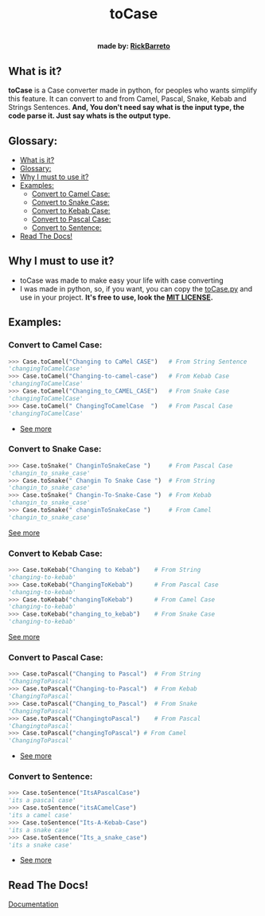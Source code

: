 <h1 align="center">toCase<h1>

<h4 align="center">made by: <a href="https://github.com/RickBarretto/">RickBarreto</a></h4>

## What is it?
**toCase** is a Case converter made in python, for peoples who wants simplify this feature. It can convert to and from Camel, Pascal, Snake, Kebab and Strings Sentences.
**And, You don't need say what is the input type, the code parse it. Just say whats is the output type.**

## Glossary:
- [What is it?](#what-is-it)
- [Glossary:](#glossary)
- [Why I must to use it?](#why-i-must-to-use-it)
- [Examples:](#examples)
  - [Convert to Camel Case:](#convert-to-camel-case)
  - [Convert to Snake Case:](#convert-to-snake-case)
  - [Convert to Kebab Case:](#convert-to-kebab-case)
  - [Convert to Pascal Case:](#convert-to-pascal-case)
  - [Convert to Sentence:](#convert-to-sentence)
- [Read The Docs!](#read-the-docs)

## Why I must to use it?
+ toCase was made to make easy your life with case converting
+ I was made in python, so, if you want, you can copy the [toCase.py](https://github.com/RickBarretto/toCase/blob/main/src/ToCase.py) and use in your project. **It's free to use, look the [MIT LICENSE](LICENSE).**


## Examples: 

### Convert to Camel Case:
```py
>>> Case.toCamel("Changing to CaMel CASE")   # From String Sentence
'changingToCamelCase'
>>> Case.toCamel("Changing-to-camel-case")   # From Kebab Case
'changingToCamelCase'
>>> Case.toCamel("Changing_to_CAMEL_CASE")   # From Snake Case
'changingToCamelCase'
>>> Case.toCamel(" ChangingToCamelCase  ")   # From Pascal Case
'changingToCamelCase'
```
+ [See more](DOC.md#casetocamelstring-str-case1-str--lower)

### Convert to Snake Case:
```py
>>> Case.toSnake(" ChanginToSnakeCase ")     # From Pascal Case
'changin_to_snake_case'
>>> Case.toSnake(" Changin To Snake Case ")  # From String
'changin_to_snake_case'
>>> Case.toSnake(" Changin-To-Snake-Case ")  # From Kebab
'changin_to_snake_case'
>>> Case.toSnake(" changinToSnakeCase ")     # From Camel
'changin_to_snake_case'
```
[See more](DOC.md#casetosnakestring-str-case-str--lower-case1-str--lower)

### Convert to Kebab Case:
```py
>>> Case.toKebab("Changing to Kebab")    # From String
'changing-to-kebab'
>>> Case.toKebab("ChangingToKebab")      # From Pascal Case
'changing-to-kebab'
>>> Case.toKebab("changingToKebab")      # From Camel Case
'changing-to-kebab'
>>> Case.toKebab("changing_to_kebab")    # From Snake Case
'changing-to-kebab'
```

[See more](DOC.md#casetokebabstring-str-case-str--lower-case1-str--lower)

### Convert to Pascal Case:
```py
>>> Case.toPascal("Changing to Pascal")  # From String
'ChangingToPascal'
>>> Case.toPascal("Changing-to-Pascal")  # From Kebab
'ChangingToPascal'
>>> Case.toPascal("Changing_to_Pascal")  # From Snake
'ChangingToPascal'
>>> Case.toPascal("ChangingtoPascal")    # From Pascal
'ChangingtoPascal'
>>> Case.toPascal("changingToPascal") # From Camel
'ChangingToPascal'
```
+ [See more](DOC.md#casetopascalstring-str-case1-str--title)

### Convert to Sentence:
```py
>>> Case.toSentence("ItsAPascalCase")
'its a pascal case'
>>> Case.toSentence("itsACamelCase")
'its a camel case'
>>> Case.toSentence("Its-A-Kebab-Case")
'its a snake case'
>>> Case.toSentence("Its_a_snake_case")
'its a snake case'
```
+ [See more](DOC.md#casetosentencestring-str-case-str--lower-case1-str--lower)


## Read The Docs!
[Documentation](DOC.md)